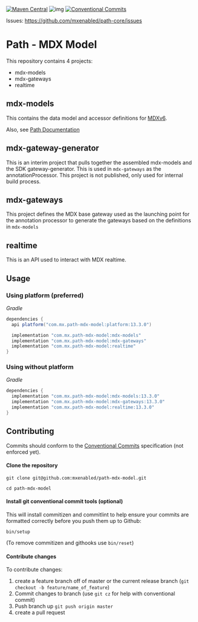 [![Maven Central](https://maven-badges.herokuapp.com/maven-central/com.mx.path-mdx-model/mdx-models/badge.svg)](https://search.maven.org/search?q=com.mx.path-mdx-model)
![img](https://img.shields.io/badge/semver-2.0.0-green)
[![Conventional Commits](https://img.shields.io/badge/Conventional%20Commits-1.0.0-%23FE5196?logo=conventionalcommits&logoColor=white)](https://conventionalcommits.org)

Issues: https://github.com/mxenabled/path-core/issues

# Path - MDX Model

This repository contains 4 projects:

* mdx-models
* mdx-gateways
* realtime

## mdx-models

This contains the data model and accessor definitions for [MDXv6](https://developer.mx.com/drafts/mdx/overview/#what-is-helios).

Also, see [Path Documentation](https://docs.mx.com/path-sdk#overview_getting_started)

## mdx-gateway-generator

This is an interim project that pulls together the assembled mdx-models and the SDK gateway-generator. This is used in `mdx-gateways` as the annotationProcessor. This project is not published, only used for internal build process.

## mdx-gateways

This project defines the MDX base gateway used as the launching point for the annotation processor to generate the gateways based on the definitions in `mdx-models`

## realtime

This is an API used to interact with MDX realtime.

## Usage

### Using platform (preferred)

_Gradle_
<!-- x-release-please-start-version -->
```groovy
dependencies {
  api platform("com.mx.path-mdx-model:platform:13.3.0")

  implementation "com.mx.path-mdx-model:mdx-models"
  implementation "com.mx.path-mdx-model:mdx-gateways"
  implementation "com.mx.path-mdx-model:realtime"
}
```
<!-- x-release-please-end -->

### Using without platform

_Gradle_
<!-- x-release-please-start-version -->
```groovy
dependencies {
  implementation "com.mx.path-mdx-model:mdx-models:13.3.0"
  implementation "com.mx.path-mdx-model:mdx-gateways:13.3.0"
  implementation "com.mx.path-mdx-model:realtime:13.3.0"
}
```
<!-- x-release-please-end -->

## Contributing

Commits should conform to the [Conventional Commits](https://www.conventionalcommits.org/en/v1.0.0/) specification (not enforced yet).

#### Clone the repository

`git clone git@github.com:mxenabled/path-mdx-model.git`

`cd path-mdx-model`

#### Install git conventional commit tools (optional)

This will install commitizen and commitlint to help ensure your commits are formatted correctly before you push them up to Github:

`bin/setup`

(To remove commitizen and githooks use `bin/reset`)

#### Contribute changes

To contribute changes:

  1. create a feature branch off of master or the current release branch (`git checkout -b feature/name_of_feature`)
  2. Commit changes to branch (use `git cz` for help with conventional commit)
  3. Push branch up `git push origin master`
  4. create a pull request
